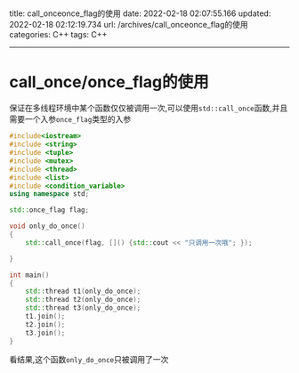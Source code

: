                                                                                                                                                                                                                                                                                                                                                                                                                                                                                                                                                                                                                                                                                                                                 
---
title: call_onceonce_flag的使用
date: 2022-02-18 02:07:55.166
updated: 2022-02-18 02:12:19.734
url: /archives/call_onceonce_flag的使用
categories: C++
tags: C++

---
# call_once/once_flag的使用

保证在多线程环境中某个函数仅仅被调用一次,可以使用`std::call_once`函数,并且需要一个入参`once_flag`类型的入参

```cpp
#include<iostream>
#include <string>
#include <tuple>
#include <mutex>
#include <thread>
#include <list>
#include <condition_variable>
using namespace std;

std::once_flag flag;

void only_do_once()
{
	std::call_once(flag, []() {std::cout << "只调用一次哦"; });

}

int main()
{
	std::thread t1(only_do_once); 
	std::thread t2(only_do_once); 
	std::thread t3(only_do_once);
	t1.join();
	t2.join();
	t3.join();
}
```

看结果,这个函数`only_do_once`只被调用了一次

